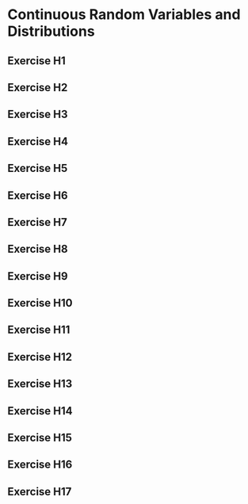 # Continuous Random Variables and Distributions

## Exercise H1

## Exercise H2

## Exercise H3

## Exercise H4

## Exercise H5

## Exercise H6

## Exercise H7

## Exercise H8

## Exercise H9

## Exercise H10

## Exercise H11

## Exercise H12

## Exercise H13

## Exercise H14

## Exercise H15

## Exercise H16

## Exercise H17
